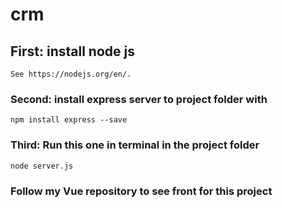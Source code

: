 # crm

## First: install node js
```
See https://nodejs.org/en/.
```

### Second: install express server to project folder with
```
npm install express --save
```

### Third: Run this one in terminal in the project folder
```
node server.js
```


### Follow my Vue repository to see front for this project
